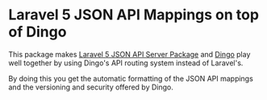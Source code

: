 # Laravel 5 JSON API Mappings on top of Dingo

This package makes [Laravel 5 JSON API Server Package](https://github.com/nilportugues/laravel5-jsonapi)  and [Dingo](https://github.com/dingo/api) play well together by using Dingo's API routing system instead of Laravel's.

By doing this you get the automatic formatting of the JSON API mappings and the versioning and security offered by Dingo.


